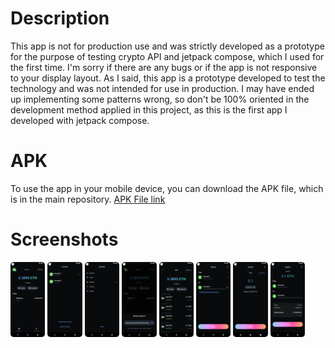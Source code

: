 # Description
This app is not for production use and was strictly developed as a prototype for the purpose of testing crypto API and jetpack compose, which I used for the first time. I'm sorry if there are any bugs or if the app is not responsive to your display layout. As I said, this app is a prototype developed to test the technology and was not intended for use in production. 
I may have ended up implementing some patterns wrong, so don't be 100% oriented in the development method applied in this project, as this is the first app I developed with jetpack compose.

# APK
To use the app in your mobile device, you can download the APK file, which is in the main repository. 
[APK File link](/app-release.apk)

# Screenshots
<img src="/frontend/screenshots/HomeScreen.png" width="11%"></img> 
<img src="/frontend/screenshots/Accounts.png" width="11%"></img> 
<img src="/frontend/screenshots/Networks.png" width="11%"></img> 
<img src="/frontend/screenshots/ReceivePayment.png" width="11%"></img> 
<img src="/frontend/screenshots/Transactions.png" width="11%"></img> 
<img src="/frontend/screenshots/SendTransaction.png" width="11%"></img> 
<img src="/frontend/screenshots/SendTransactionAmountView.png" width="11%"></img> 
<img src="/frontend/screenshots/SendTransactionConfirmView.png" width="11%"></img> 
